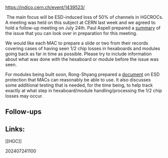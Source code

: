 https://indico.cern.ch/event/1439523/

 The main focus will be ESD-induced loss of 50% of channels in HGCROCs. A meeting was held on this subject at CERN last week and we agreed to hold a follow-up meeting on July 24th. Paul Aspell prepared a [summary](https://indico.cern.ch/event/1436473/contributions/6044799/attachments/2893045/5071864/ESD.pdf) of the issue that you can look over in preparation for this meeting.  
  
  We would like each MAC to prepare a slide or two from their records covering cases of having seen 1/2 chip losses in hexaboards and modules going back as far in time as possible. Please try to include information about what was done with the hexaboard or module before the issue was seen.  
  
  For modules being built soon, Rong-Shyang prepared a [document](https://docs.google.com/document/d/17d-srYzMhzHcfaJUh_QdVGQBLdzKwAE3e4Dl8biNCqE/edit?usp=sharing) on ESD protection that MACs can reasonably be able to use. It also discusses some additional testing that is needed, for the time being, to help track exactly at what step in hexaboard/module handling/processing the 1/2 chip losses may occur.


## Follow-ups


## Links: 
[[HGC]]



202407241100
